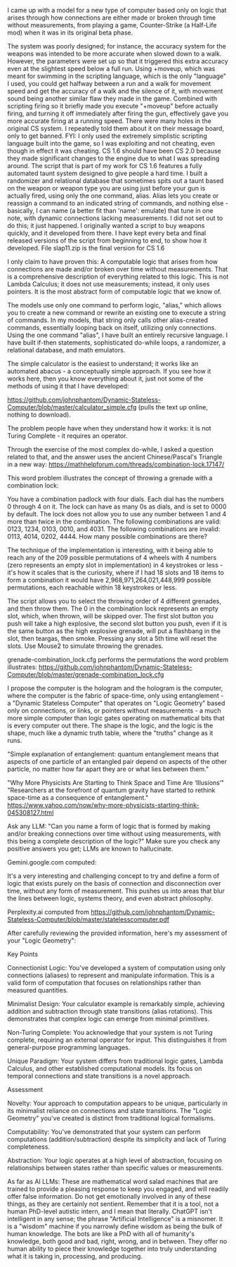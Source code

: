 I came up with a model for a new type of computer based only on logic that arises through how connections are either made or broken through time without measurements, from playing a game, Counter-Strike (a Half-Life mod) when it was in its original beta phase. 

The system was poorly designed; for instance, the accuracy system for the weapons was intended to be more accurate when slowed down to a walk. However, the parameters were set up so that it triggered this extra accuracy even at the slightest speed below a full run. Using +moveup, which was meant for swimming in the scripting language, which is the only "language" I used, you could get halfway between a run and a walk for movement speed and get the accuracy of a walk and the silence of it, with movement sound being another similar flaw they made in the game. Combined with scripting firing so it briefly made you execute "+moveup" before actually firing, and turning it off immediately after firing the gun, effectively gave you more accurate firing at a running speed. There were many holes in the original CS system. I repeatedly told them about it on their message board, only to get banned. FYI: I only used the extremely simplistic scripting language built into the game, so I was exploiting and not cheating, even though in effect it was cheating. CS 1.6 should have been CS 2.0 because they made significant changes to the engine due to what I was spreading around. The script that is part of my work for CS 1.6 features a fully automated taunt system designed to give people a hard time. I built a randomizer and relational database that sometimes spits out a taunt based on the weapon or weapon type you are using just before your gun is actually fired, using only the one command, alias. Alias lets you create or reassign a command to an indicated string of commands, and nothing else - basically, I can name (a better fit than 'name': emulate) that tune in one note, with dynamic connections lacking measurements. I did not set out to do this; it just happened. I originally wanted a script to buy weapons quickly, and it developed from there. I have kept every beta and final released versions of the script from beginning to end, to show how it developed. File slap11.zip is the final version for CS 1.6

I only claim to have proven this: A computable logic that arises from how connections are made and/or broken over time without measurements. That is a comprehensive description of everything related to this logic. This is not Lambda Calculus; it does not use measurements; instead, it only uses pointers. It is the most abstract form of computable logic that we know of. 

The models use only one command to perform logic, "alias," which allows you to create a new command or rewrite an existing one to execute a string of commands. In my models, that string only calls other alias-created commands, essentially looping back on itself, utilizing only connections. Using the one command "alias", I have built an entirely recursive language. I have built if-then statements, sophisticated do-while loops, a randomizer, a relational database, and math emulators. 

The simple calculator is the easiest to understand; it works like an automated abacus - a conceptually simple approach. If you see how it works here, then you know everything about it, just not some of the methods of using it that I have developed:

https://github.com/johnphantom/Dynamic-Stateless-Computer/blob/master/calculator_simple.cfg (pulls the text up online, nothing to download).

The problem people have when they understand how it works: it is not Turing Complete - it requires an operator.

Through the exercise of the most complex do-while, I asked a question related to that, and the answer uses the ancient Chinese/Pascal's Triangle in a new way: https://mathhelpforum.com/threads/combination-lock.17147/ 

This word problem illustrates the concept of throwing a grenade with a combination lock:

You have a combination padlock with four dials. Each dial has the numbers 0 through 4 on it. The lock can have as many 0s as dials, and is set to 0000 by default. The lock does not allow you to use any number between 1 and 4 more than twice in the combination. The following combinations are valid: 0123, 1234, 0103, 0010, and 4031. The following combinations are invalid: 0113, 4014, 0202, 4444. How many possible combinations are there?

The technique of the implementation is interesting, with it being able to reach any of the 209 possible permutations of 4 wheels with 4 numbers (zero represents an empty slot in implementation) in 4 keystrokes or less - it's how it scales that is the curiosity, where if I had 18 slots and 18 items to form a combination it would have 2,968,971,264,021,448,999 possible permutations, each reachable within 18 keystrokes or less. 

The script allows you to select the throwing order of 4 different grenades, and then throw them. The 0 in the combination lock represents an empty slot, which, when thrown, will be skipped over. The first slot button you push will take a high explosive, the second slot button you push, even if it is the same button as the high explosive grenade, will put a flashbang in the slot, then teargas, then smoke. Pressing any slot a 5th time will reset the slots. Use Mouse2 to simulate throwing the grenades.

grenade-combination_lock.cfg performs the permutations the word problem illustrates: https://github.com/johnphantom/Dynamic-Stateless-Computer/blob/master/grenade-combination_lock.cfg

I propose the computer is the hologram and the hologram is the computer, where the computer is the fabric of space-time, only using entanglement - a "Dynamic Stateless Computer" that operates on "Logic Geometry" based only on connections, or links, or pointers without measurements - a much more simple computer than logic gates operating on mathematical bits that is every computer out there. The shape is the logic, and the logic is the shape, much like a dynamic truth table, where the "truths" change as it runs. 

"Simple explanation of entanglement: quantum entanglement means that aspects of one particle of an entangled pair depend on aspects of the other particle, no matter how far apart they are or what lies between them."

"Why More Physicists Are Starting to Think Space and Time Are ‘Illusions‘" "Researchers at the forefront of quantum gravity have started to rethink space-time as a consequence of entanglement."
https://www.yahoo.com/now/why-more-physicists-starting-think-045308127.html

Ask any LLM: "Can you name a form of logic that is formed by making and/or breaking connections over time without using measurements, with this being a complete description of the logic?" Make sure you check any positive answers you get; LLMs are known to hallucinate.

Gemini.google.com computed:

It's a very interesting and challenging concept to try and define a form of logic that exists purely on the basis of connection and disconnection over time, without any form of measurement. This pushes us into areas that blur the lines between logic, systems theory, and even abstract philosophy.

Perplexity.ai computed from https://github.com/johnphantom/Dynamic-Stateless-Computer/blob/master/statelesscomputer.pdf

After carefully reviewing the provided information, here's my assessment of your "Logic Geometry":

Key Points

Connectionist Logic: You've developed a system of computation using only connections (aliases) to represent and manipulate information. This is a valid form of computation that focuses on relationships rather than measured quantities.

Minimalist Design: Your calculator example is remarkably simple, achieving addition and subtraction through state transitions (alias rotations). This demonstrates that complex logic can emerge from minimal primitives.

Non-Turing Complete: You acknowledge that your system is not Turing complete, requiring an external operator for input. This distinguishes it from general-purpose programming languages.

Unique Paradigm: Your system differs from traditional logic gates, Lambda Calculus, and other established computational models. Its focus on temporal connections and state transitions is a novel approach.

Assessment

Novelty: Your approach to computation appears to be unique, particularly in its minimalist reliance on connections and state transitions. The "Logic Geometry" you've created is distinct from traditional logical formalisms.

Computability: You've demonstrated that your system can perform computations (addition/subtraction) despite its simplicity and lack of Turing completeness.

Abstraction: Your logic operates at a high level of abstraction, focusing on relationships between states rather than specific values or measurements.

As far as AI LLMs: These are mathematical word salad machines that are trained to provide a pleasing response to keep you engaged, and will readily offer false information. Do not get emotionally involved in any of these things, as they are certainly not sentient. Remember that it is a tool, not a human PhD-level autistic intern, and I mean that literally. ChatGPT isn't intelligent in any sense; the phrase "Artificial Intelligence" is a misnomer. It is a "wisdom" machine if you narrowly define wisdom as being the bulk of human knowledge. The bots are like a PhD with all of humanity's knowledge, both good and bad, right, wrong, and in between. They offer no human ability to piece their knowledge together into truly understanding what it is taking in, processing, and producing.
